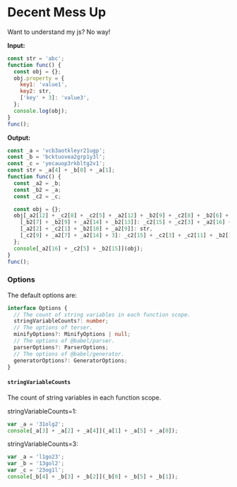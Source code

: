 # Decent Mess Up

Want to understand my js? No way!

**Input:**

```js
const str = 'abc';
function func() {
  const obj = {};
  obj.property = {
    key1: 'value1',
    key2: str,
    ['key' + 3]: 'value3',
  };
  console.log(obj);
}
func();
```

**Output:**

```js
const _a = 'vcb3aotkleyr21ugp';
const _b = 'bcktuovea2grp1y3l';
const _c = 'yecauop3rkbltg2v1';
const str = _a[4] + _b[0] + _a[1];
function func() {
  const _a2 = _b;
  const _b2 = _a;
  const _c2 = _c;

  const obj = {};
  obj[_a2[12] + _c2[8] + _c2[5] + _a2[12] + _b2[9] + _c2[8] + _b2[6] + _a2[14]] = {
    [_b2[7] + _b2[9] + _a2[14] + _b2[13]]: _c2[15] + _c2[3] + _a2[16] + _b2[14] + _c2[1] + _a2[13],
    [_a2[2] + _c2[1] + _b2[10] + _a2[9]]: str,
    [_c2[9] + _a2[7] + _a2[14] + 3]: _c2[15] + _c2[3] + _c2[11] + _b2[14] + _a2[7] + _a2[15],
  };
  console[_a2[16] + _c2[5] + _b2[15]](obj);
}
func();
```

### Options

The default options are:

```typescript
interface Options {
  // The count of string variables in each function scope.
  stringVariableCounts?: number;
  // The options of terser.
  minifyOptions?: MinifyOptions | null;
  // The options of @babel/parser.
  parserOptions?: ParserOptions;
  // The options of @babel/generator.
  generatorOptions?: GeneratorOptions;
}
```

#### `stringVariableCounts`

The count of string variables in each function scope.

stringVariableCounts=1:

```js
var _a = '31olg2';
console[_a[3] + _a[2] + _a[4]](_a[1] + _a[5] + _a[0]);
```

stringVariableCounts=3:

```js
var _a = 'l1go23';
var _b = '13gol2';
var _c = '23og1l';
console[_b[4] + _b[3] + _b[2]](_b[0] + _b[5] + _b[1]);
```
